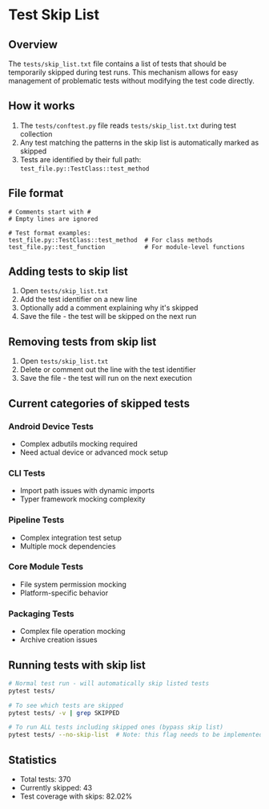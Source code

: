 # Test Skip List

## Overview
The `tests/skip_list.txt` file contains a list of tests that should be temporarily skipped during test runs. This mechanism allows for easy management of problematic tests without modifying the test code directly.

## How it works
1. The `tests/conftest.py` file reads `tests/skip_list.txt` during test collection
2. Any test matching the patterns in the skip list is automatically marked as skipped
3. Tests are identified by their full path: `test_file.py::TestClass::test_method`

## File format
```
# Comments start with #
# Empty lines are ignored

# Test format examples:
test_file.py::TestClass::test_method  # For class methods
test_file.py::test_function           # For module-level functions
```

## Adding tests to skip list
1. Open `tests/skip_list.txt`
2. Add the test identifier on a new line
3. Optionally add a comment explaining why it's skipped
4. Save the file - the test will be skipped on the next run

## Removing tests from skip list
1. Open `tests/skip_list.txt`
2. Delete or comment out the line with the test identifier
3. Save the file - the test will run on the next execution

## Current categories of skipped tests

### Android Device Tests
- Complex adbutils mocking required
- Need actual device or advanced mock setup

### CLI Tests  
- Import path issues with dynamic imports
- Typer framework mocking complexity

### Pipeline Tests
- Complex integration test setup
- Multiple mock dependencies

### Core Module Tests
- File system permission mocking
- Platform-specific behavior

### Packaging Tests
- Complex file operation mocking
- Archive creation issues

## Running tests with skip list
```bash
# Normal test run - will automatically skip listed tests
pytest tests/

# To see which tests are skipped
pytest tests/ -v | grep SKIPPED

# To run ALL tests including skipped ones (bypass skip list)
pytest tests/ --no-skip-list  # Note: this flag needs to be implemented if needed
```

## Statistics
- Total tests: 370
- Currently skipped: 43
- Test coverage with skips: 82.02%